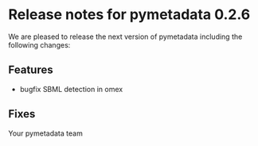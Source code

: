# Release notes for pymetadata 0.2.6

We are pleased to release the next version of pymetadata including the 
following changes:

## Features
- bugfix SBML detection in omex

## Fixes

Your pymetadata team
